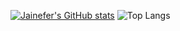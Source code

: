 
[![Jainefer's GitHub stats](https://github-readme-stats.vercel.app/api?username=jainefer&count_private=true&show_icons=true)](https://github.com/anuraghazra/github-readme-stats)
![Top Langs](https://github-readme-stats.vercel.app/api/top-langs/?username=jainefer&layout=compact)
